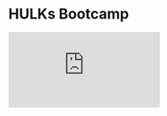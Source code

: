 # HULKs Bootcamp

<div class="iframe-wrapper-169">
    <iframe src="https://www.youtube.com/embed/j6L6avObNGI" title="YouTube video player" frameborder="0" allow="accelerometer; autoplay; clipboard-write; encrypted-media; gyroscope; picture-in-picture" allowfullscreen />
</div>

## Test Your Skills

Here are two example tasks that represent simplified versions of typical problems we face. We encourage you to team up with a friend to try and solve these tasks, but, of course, you can also solve them on your own. It is not mandatory to solve these tasks in order to become a HULKs member, but it is a good exercise to test your skills and find out if you are interested in becoming a HULK.

In these tasks, you will find embedded code editors but you might want to copy & paste the code to a local editor of your choice for convenience and as backup, so you don't lose your code when reloading the website.

If you choose to work in a team, you might want to work in the same "room" (i.e. use the same "room name" in the URL). This enables all of your team members to edit the same files and see the same results. In order to use the same room, one of your team members opens the task website and shares the URL with the remaining team members. Working in the same room, of course, requires some coordination so that you don't overwrite each other's changes simultaneously. Also, do not forget to copy your code and save it locally (i.e. on your own computer) before the last person in your group leaves the room. Otherwise, your code will be lost.

- [Vision Task](vision/)
- [Motion Task](motion/)

## Get In Touch

If you are interested and want to participate, you should get in touch with us. Just use the HULKs Bootcamp Telegram invite-link below and write us a short message or ask any question you have (including questions about the example tasks).

- For communication we use [Telegram](https://telegram.org/)
- [HULKs Bootcamp Telegram Group invite-link](https://t.me/joinchat/yO0r_5wiZxY5ZWJi)
- You should also have a [GitHub](https://github.com/) account, so we can provide access to our code and wiki.
- Links below, with<img class="lock" src="baseline_lock_black_24dp.png" alt="lock"/>, will only be accessible once we have added your GitHub account to our team.

## Equip Your Toolbox

Like many professional software developers, we use Linux and our toolchain currently does not fully work on Windows or MacOS. In order to facilitate coding in a large team, we use Git and GitHub which helps to avoid conflicts and keeps versioning clean. As programming languages we use C++ for the code that runs on our NAO robots, and for tooling we mainly use Python.
The links below are supposed to help you get the knowledge and skills you will need when working with the HULKs. Check some of them out if you want to learn more about these topics.

Links below, with<img class="lock" src="baseline_lock_black_24dp.png" alt="lock"/>, will only be accessible once we have added your GitHub account to our team.

Linux

- [Linux command line](https://ubuntu.com/tutorials/command-line-for-beginners)
- [Full system setup<img class="lock" src="baseline_lock_black_24dp.png" alt="lock"/>](https://github.com/HULKs/nao/wiki/Full-system-setup)
- [Manjaro<img class="lock" src="baseline_lock_black_24dp.png" alt="lock"/>](https://github.com/HULKs/nao/wiki/Installing-Manjaro)
- [VMware (if needs be)<img class="lock" src="baseline_lock_black_24dp.png" alt="lock"/>](https://github.com/HULKs/nao/wiki/Installing-Manjaro#special-notes-vmware)
- [Basic Linux Configuration<img class="lock" src="baseline_lock_black_24dp.png" alt="lock"/>](https://github.com/HULKs/nao/wiki/Basic-Linux-Configuration)
- [Getting the code compiling<img class="lock" src="baseline_lock_black_24dp.png" alt="lock"/>](https://github.com/HULKs/nao/wiki/Getting-the-code-compiling)

Git

- [Git Reference](https://git-scm.com/docs)
- [Git Cheat Sheet](https://education.github.com/git-cheat-sheet-education.pdf)
- [Alternative Git Cheat Sheet](https://www.atlassian.com/git/tutorials/atlassian-git-cheatsheet)
- [GitHub](https://github.com/)
- [Git & GitHub<img class="lock" src="baseline_lock_black_24dp.png" alt="lock"/>](https://github.com/HULKs/nao/wiki/Git-Guide)

C++

- [Tutorial](https://www.cplusplus.com/doc/tutorial/)
- [Coding conventions<img class="lock" src="baseline_lock_black_24dp.png" alt="lock"/>](https://github.com/HULKs/nao/wiki/Coding-conventions)

Python

- [Beginner Guides](https://wiki.python.org/moin/BeginnersGuide/Programmers)
- [PEP 8 -- Style Guide for Python Code](https://www.python.org/dev/peps/pep-0008/)

Specification of our robots

- [NAO - Technical overview](http://doc.aldebaran.com/2-1/family/robots/index_robots.html)

## What a real HULK does

After setting up the basics, the real task of programming autonomous soccer robots can begin.

- Become a Vereins-member
- Attend meetings regularly
- Familiarize yourself with the [KanBan workflow<img class="lock" src="baseline_lock_black_24dp.png" alt="lock"/>](https://github.com/HULKs/nao/wiki/KanBan-Board)
- Check out the [KanBan Board<img class="lock" src="baseline_lock_black_24dp.png" alt="lock"/>](https://github.com/HULKs/nao/projects/13)
- Solve [Issues<img class="lock" src="baseline_lock_black_24dp.png" alt="lock"/>](https://github.com/HULKs/nao/issues?q=is%3Aissue+is%3Aopen+label%3A%22recruit+task%22)
- Team up if you prefer to work in groups
- Ask for help when you need help
- Solve [Issue #1337<img class="lock" src="baseline_lock_black_24dp.png" alt="lock"/>](https://github.com/HULKs/nao/issues/1337)
